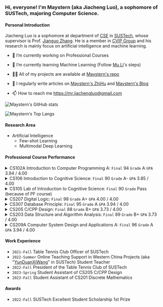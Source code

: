 ### Hi, everyone! I'm Maystern (aka Jiacheng Luo), a sophomore of SUSTech, majoring Computer Science.

#### Personal Introduction
Jiacheng Luo is a sophomore at department of [CSE](https://cse.sustech.edu.cn/) in [SUSTech](https://sustech.edu.cn/en/), whose supervisor is Prof. [Jianguo Zhang](https://www.sustech.edu.cn/zh/faculties/zhangjianguo.html). He is a member in [CVIP Group](https://faculty.sustech.edu.cn/zhangjg) and his research is mainly focus on artificial intelligence and machine learning.

- 🔭 I’m currently working on Professional Courses

- 🌱 I’m currently learning Machine Learning (Follow [Mu Li](https://space.bilibili.com/1567748478)'s steps)

- 👨‍💻 All of my projects are available at [Maystern's repo](https://github.com/Maystern?tab=repositories)

- 📝 I regularly write articles on [Maystern's ZhiHu](https://www.zhihu.com/people/hhh-40-88-74) and [Maystern's Blog](https://maystern.github.io)

- 📫 How to reach me https://mr.jiachengluo@gmail.com

![Maystern's GitHub stats](https://github-readme-stats.vercel.app/api?username=Maystern&show_icons=true&count_private=true)

![Maystern's Top Langs](https://github-readme-stats.vercel.app/api/top-langs/?username=Maystern&layout=compact)

#### Research Area

- Artificial Intelligence
  - Few-shot Learning
  - Multimodal Deep Learning

#### Professional Course Performance

<details>
  <summary>CS102A Introduction to Computer Programming A: <code>Final</code> 94  <code>Grade</code> A  <code>GPA</code> 3.94 / 4.00 </summary>
  <p><ul>
<li><code>Attendence</code> 8 / 10</li>
<li><code>Assignment</code> 530 / 500 (30 / 30 bonus for excellent bonus-exercise performance)</li>
<li><code>Project: Othello</code> 110 / 100 (10 / 10 bonus for excellent lecture performance)</li>
<li><code>Exam</code> 79 / 100</li>
<li><code>Final</code> 94  <code>Grade</code> A  <code>GPA</code> 3.94 / 4.00</li>
</ul>
</li>
</ul>
</p>
</details>

<details>
  <summary>CS106 Introduction to Cognitive Science: <code>Final</code> 90  <code>Grade</code> A-  <code>GPA</code> 3.85 / 4.00 </summary>
  <p><ul>
<li><code>Class Performance</code> 8 / 10</li>
<li><code>Course Frontier Discussion Report</code> 17 / 20</li>
<li><code>Project: Peer Learning Survey</code> 47 / 50</li>
<li><code>Final Exam：Take Home Essay</code>  18 / 20</li>
<li><code>Final</code> 90  <code>Grade</code> A-  <code>GPA</code> 3.85 / 4.00</li>
</ul>
</p>
</details>
<details>
  <summary>CS105 Lab of Introduction to Cognitive Science: <code>Final</code> 90  <code>Grade</code> Pass (because of PF course)</summary>
  <p><ul>
<li><code>Attendance</code> 17 / 20</li>
<li><code>Homework</code> 26 / 30</li>
<li><code>Project: Peer Learning Survey</code> 47 / 50</li>
<li><code>Final</code> 90  <code>Grade</code> Pass (because of PF course)</li>
</ul>
</p>
</details>
<details>
  <summary> CS207 Digital Logic: <code>Final</code> 98  <code>Grade</code> A+ <code>GPA</code> 4.00 / 4.00 </summary>
  <p><ul>
<li><code>Attendance in Labs</code> 5 / 5, <code>Attendance in Lectures</code> 5 / 5</li>
<li><code>Assignment</code> 99.75 / 100</li>
<li><code>Project: A Real Car</code> 27 / 20 (8 / 8 bonus for excellent performance)</li>
<li><code>Mid-Exam</code> 69.5 / 100</li>
<li><code>Final-Exam</code> 83 / 100</li>
<li><code>Final</code> 98  <code>Grade</code> A+ <code>GPA</code> 4.00 / 4.00</li>
</ul>
</p>
</details>

<details>
  <summary>CS307 Database Principle: <code>Final</code> 95  <code>Grade</code> A <code>GPA</code> 3.94 / 4.00 </summary>
  <p><ul>
<li><code>Attendance</code> 10 / 10</li>
<li><code>Assignment</code> 100 / 100</li>
<li><code>Project: SUSTC</code> 103 / 100 (no bonus here)</li>
<li><code>Exam</code> 82 / 100</li>
<li><code>Final</code> 95  <code>Grade</code> A <code>GPA</code> 3.94 / 4.00</li>
</ul>
</p>
</details>


<details>
  <summary>CS205 C/CPP Design: <code>Final</code> 88  <code>Grade</code> B+ <code>GPA</code> 3.73 / 4.00 </summary>
  <p><ul>
<li><code>Lecture Exercise</code> 98.3 / 100</li>
<li><code>Lab Exercise</code> 100 / 100</li>
<li><code>Project: Average score of 5 Projects</code> 92.6 / 100</li>
<li><code>Exam</code> 70 / 100</li>
<li><code>Final</code> 88  <code>Grade</code> B+ <code>GPA</code> 3.73 / 4.00</li>
</ul>
</p>
</details>
<details>
  <summary>CS203 Data Structure and Algorithm Analysis: <code>Final</code> 89  <code>Grade</code> B+ <code>GPA</code> 3.73 / 4.00 </summary>
  <p><ul>
<li><code>Attendance</code> 100 / 100</li>
<li><code>Lab Exercise</code> 100 / 100</li>
<li><code>Quiz1</code> 59 / 100</li>
<li><code>Quiz2</code> 100 / 100</li>
<li><code>Mid-Exam</code> 85 / 100</li>
<li><code>Final-Exam</code> 80 / 100</li>
<li><code>Bonus</code> +2</li>
<li><code>Final</code> 89  <code>Grade</code> B+ <code>GPA</code> 3.73 / 4.00</li>
</ul>
</p>
</details>
<details>
  <summary>CS209A Computer System Design and Applications A: <code>Final</code> 96  <code>Grade</code> A <code>GPA</code> 3.94 / 4.00 </summary>
  <p><ul>
  <li><code>Quiz1</code> 6 / 7	<code>Quiz2</code>	8 / 8	<code>Quiz3</code>	10 / 10</li><li><code>Assignment1</code> 100 / 100 <code>Assignment2</code> 112 / 100 </li><li><code>Standardization</code> 4 / 4</li><li><code>Lab</code> 16 / 15</li><li><code>project</code> 99.5 / 100 （+ bous <code>1.8 / 2.0</code>)</li><li><code>Final-Exam</code> 73.5 /100</li><li><code>Final</code> 96  <code>Grade</code> A <code>GPA</code> 3.94 / 4.00</li></ul>
</details>



<!--
这是一段
多行注释。
- CS102A Introduction to Computer Programming A
  - `Attendence` 8 / 10
  - `Assignment` 530 / 500 (30 / 30 bonus for excellent bonus-exercise performance)
  - `Project: Othello` 110 / 100 (10 / 10 bonus for excellent lecture performance)
  - `Exam` 79 / 100
  - `Final` 94  `Grade` A  `GPA` 3.94 / 4.00
- CS106 Introduction to Cognitive Science
  - `Class Performance` 8 / 10
  - `Course Frontier Discussion Report` 17 / 20
  - `Project: Peer Learning Survey` 47 / 50
  - `Final Exam：Take Home Essay`  18 / 20
  - `Final` 90  `Grade` A-  `GPA` 3.85 / 4.00
- CS105 Lab of Introduction to Cognitive Science
  - `Attendance` 17 / 20
  - `Homework` 26 / 30
  - `Project: Peer Learning Survey` 47 / 50
  - `Final` 90  `Grade` Pass (because of PF course)
- CS207 Digital Logic
  - `Attendance in Labs` 5 / 5, `Attendance in Lectures` 5 / 5
  - `Assignment` 99.75 / 100
  - `Project: A Real Car` 27 / 20 (8 / 8 bonus for excellent performance)
  - `Mid-Exam` 69.5 / 100
  - `Final-Exam` 83 / 100
  - `Final` 98  `Grade` A+ `GPA` 4.00 / 4.00
- CS307 Database Principle
  - `Attendance` 10 / 10
  - `Assignment` 100 / 100
  - `Project: SUSTC` 103 / 100 (no bonus here)
  - `Exam` 82 / 100
  - `Final` 95  `Grade` A `GPA` 3.94 / 4.00
- CS205 C/CPP Design
  - `Lecture Exercise` 98.3 / 100
  - `Lab Exercise` 100 / 100
  - `Project: Average score of 5 Projects` 92.6 / 100
  - `Exam` 70 / 100
  - `Final` 88  `Grade` B+ `GPA` 3.73 / 4.00
 - CS203 Data Structure and Algorithm Analysis
  - `Attendance` 100 / 100
  - `Lab Exercise` 100 / 100
  - `Quiz1` 59 / 100
  - `Quiz2` 100 / 100
  - `Mid-Exam` 85 / 100
  - `Final-Exam` 80 / 100
  - `Bonus` +2
  - `Final` 89  `Grade` B+ `GPA` 3.73 / 4.00
 - CS209A Computer System Design and Applications A
  - `Quiz1` 6 / 7	`Quiz2`	8 / 8	`Quiz3`	10 / 10
  - `Assignment1` 100 / 100 `Assignment2` 112 / 100 
  - `Standardization` 4 / 4
  - `Lab` 16 / 15
  - `project` 99.5 / 100 （+ bous `1.8 / 2.0`)
  - `Final-Exam` 73.5 /100
  - `Final` 96  `Grade` A `GPA` 3.94 / 4.00
-->
#### Work Experience
- `2021-Fall` Table Tennis Club Officer of SUSTech
- `2022-Summer` Online Teaching Support in Western China Projects (aka "[YunDuanXiWang](https://space.bilibili.com/1142024190)" in SUSTech) Student Teacher 
- `2022-Fall` President of the Table Tennis Club of SUSTech
- `2023-Spring` Student Assistant of CS205 C/CPP Design
- `2023-Fall` Student Assistant of CS201 Discrete Mathematics
#### Awards
- `2022-Fall` SUSTech Excellent Student Scholarship 1st Prize 

